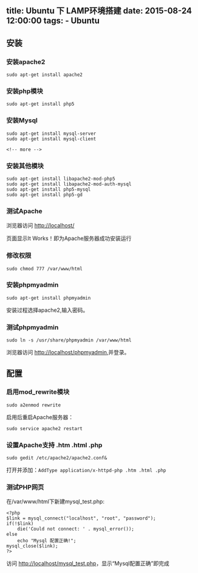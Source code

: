 title: Ubuntu 下 LAMP环境搭建
date: 2015-08-24 12:00:00
tags:
    - Ubuntu
---

## 安装

### 安装apache2
    sudo apt-get install apache2

### 安装php模块
    sudo apt-get install php5


### 安装Mysql
    sudo apt-get install mysql-server
    sudo apt-get install mysql-client

    <!-- more -->
### 安装其他模块
	sudo apt-get install libapache2-mod-php5
	sudo apt-get install libapache2-mod-auth-mysql
	sudo apt-get install php5-mysql
	sudo apt-get install php5-gd

### 测试Apache
浏览器访问 [http://localhost/](http://localhost/)

页面显示It Works！即为Apache服务器成功安装运行

### 修改权限
	sudo chmod 777 /var/www/html

### 安装phpmyadmin
	sudo apt-get install phpmyadmin

安装过程选择apache2,输入密码。

### 测试phpmyadmin
	sudo ln -s /usr/share/phpmyadmin /var/www/html

浏览器访问 [http://localhost/phpmyadmin](http://localhost/phpmyadmin),并登录。

## 配置

### 启用mod_rewrite模块
	sudo a2enmod rewrite

启用后重启Apache服务器：

    sudo service apache2 restart

### 设置Apache支持 .htm .html .php
	sudo gedit /etc/apache2/apache2.conf&

打开并添加：`AddType application/x-httpd-php .htm .html .php`

### 测试PHP网页
在/var/www/html下新建mysql_test.php:

	<?php
	$link = mysql_connect("localhost", "root", "password");
	if(!$link)
		die('Could not connect: ' . mysql_error());
	else
		echo "Mysql 配置正确!";
	mysql_close($link);
	?>

访问 [http://localhost/mysql_test.php](http://localhost/mysql_test.php)，显示“Mysql配置正确”即完成
